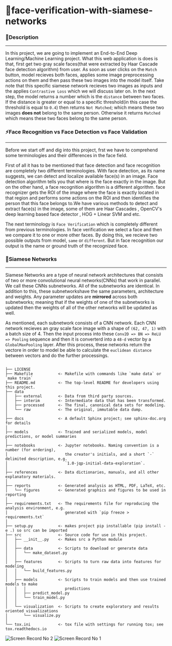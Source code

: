 # 🧑face-verification-with-siamese-networks


### 📝Description
---
In this project, we are going to implement an End-to-End Deep Learning/Machine Learning project. What this web application is does is that, first get two gray scale faces(that were extracted by Haar Cascade face detection algorithm) from user. As soon as user clicks on the `Match` button, model recieves both faces, applies some image preprocessing actions on them and then pass these two images into the model itself. Take note that this specific siamese network recieves two images as inputs and the applies `Contrastive Loss` which we will discuss later on. In the next step, the model returns a number which is the `distance` between two faces. If the distance is greater or equal to a specific threshold(in this case the threshold is equal to `0.4`) then returns `Not Matched`; which means these two images **does not** belong to the same person. Otherwise it returns `Matched` which means these two faces belong to the same person.


### ⚡Face Recognition vs Face Detection vs Face Validation
---
Before we start off and dig into this project, frst we have to comprehend some terminologies and their differences in the face field.

First of all it has to be mentioned that face detection and face recognition are completely two different terminologies. With face detection, as its name suggests, we can detect and localize available face(s) in an image. Face detection algorithm tells you that where is the face exactly in the image. But on the other hand, a face recognition algorithm is a different algorithm. face recognizer gets the ROI of the image where the face is exactly located in that region and performs some actions on the ROI and then identifies the person that this face belongs to.We have various methods to detect and extract face(s) in the image, some of them are Haar Cascades , OpenCV's deep learning based face detector , HOG + Linear SVM and etc.

The next terminology is `Face Verification` which is completely different from previous terminologies. In face verification we select a face and then we compare it to one or more other faces. By doing this, we recieve two possible outputs from model, `same` or `different`. But in face recognition our output is the name or ground truth of the recognized face.

### 📐Siamese Networks
---
Siamese Networks are a type of neural network architectures that consists of two or more convolutional neural networks(CNNs) that work in parallel. We call these CNNs subnetworks. All of the subnetworks are identical. In addition to this, these subnetworkshave the same parameters, architecture and weights. Any parameter updates are **mirrored** across both subnetworks; meaning that if the weights of one of the subnetworks is updated then the weights of all of the other networks will be updated as well.

As mentioned, each subnetwork consists of a CNN network. Each CNN network recieves an gray scale face image with a shape of `(62, 47, 1)` with a batch size of 4. Then the input process into these `Conv2D => BN => ReLU => Pooling` sequence and then it is converterd into a `48-d` vector by a `GlobalMaxPooling` layer. After this process, these networks return the vectore in order to model be able to calculate the `euclidean distance` between vectors and do the further processings.


```

├── LICENSE
├── Makefile           <- Makefile with commands like `make data` or `make train`
├── README.md          <- The top-level README for developers using this project.
├── data
│   ├── external       <- Data from third party sources.
│   ├── interim        <- Intermediate data that has been transformed.
│   ├── processed      <- The final, canonical data sets for modeling.
│   └── raw            <- The original, immutable data dump.
│
├── docs               <- A default Sphinx project; see sphinx-doc.org for details
│
├── models             <- Trained and serialized models, model predictions, or model summaries
│
├── notebooks          <- Jupyter notebooks. Naming convention is a number (for ordering),
│                         the creator's initials, and a short `-` delimited description, e.g.
│                         `1.0-jqp-initial-data-exploration`.
│
├── references         <- Data dictionaries, manuals, and all other explanatory materials.
│
├── reports            <- Generated analysis as HTML, PDF, LaTeX, etc.
│   └── figures        <- Generated graphics and figures to be used in reporting
│
├── requirements.txt   <- The requirements file for reproducing the analysis environment, e.g.
│                         generated with `pip freeze > requirements.txt`
│
├── setup.py           <- makes project pip installable (pip install -e .) so src can be imported
├── src                <- Source code for use in this project.
│   ├── __init__.py    <- Makes src a Python module
│   │
│   ├── data           <- Scripts to download or generate data
│   │   └── make_dataset.py
│   │
│   ├── features       <- Scripts to turn raw data into features for modeling
│   │   └── build_features.py
│   │
│   ├── models         <- Scripts to train models and then use trained models to make
│   │   │                 predictions
│   │   ├── predict_model.py
│   │   └── train_model.py
│   │
│   └── visualization  <- Scripts to create exploratory and results oriented visualizations
│       └── visualize.py
│
└── tox.ini            <- tox file with settings for running tox; see tox.readthedocs.io
```

![Screen Record No 2](https://user-images.githubusercontent.com/56585524/134305841-9062aa5a-2090-4800-84e9-20506faa9057.gif)
![Screen Record No 1](https://user-images.githubusercontent.com/56585524/134305957-83af21c6-a32c-489c-8824-c450a66de128.gif)

